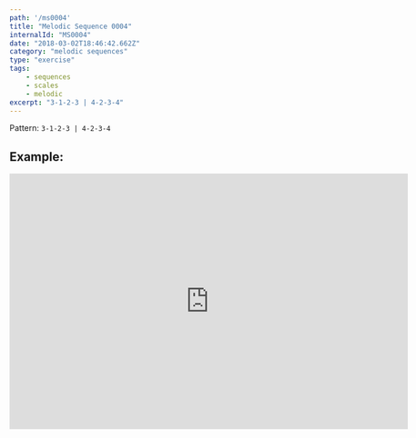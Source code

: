 ```yaml
---
path: '/ms0004'
title: "Melodic Sequence 0004"
internalId: "MS0004"
date: "2018-03-02T18:46:42.662Z"
category: "melodic sequences"
type: "exercise"
tags:
    - sequences
    - scales
    - melodic
excerpt: "3-1-2-3 | 4-2-3-4"
---
```


Pattern: `3-1-2-3 | 4-2-3-4`

## Example:

<iframe src="https://flat.io/embed/5a999c7af91d4369aee53b71?layout=responsive&audioSource=&videoPosition=" height="450" width="700" frameBorder="0" allowfullscreen></iframe>
